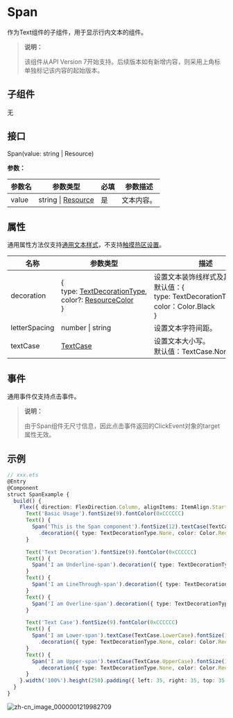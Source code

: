# Span

作为Text组件的子组件，用于显示行内文本的组件。

>  **说明：**
>
>  该组件从API Version 7开始支持。后续版本如有新增内容，则采用上角标单独标记该内容的起始版本。


## 子组件

无


## 接口

Span(value: string | Resource)

**参数：**

| 参数名 | 参数类型 | 必填 | 参数描述 |
| -------- | -------- | -------- | -------- |
| value | string \| [Resource](ts-types.md#resource) | 是 | 文本内容。 |


## 属性

通用属性方法仅支持[通用文本样式](ts-universal-attributes-text-style.md)，不支持[触摸热区设置](ts-universal-attributes-touch-target.md)。

| 名称 | 参数类型 | 描述 |
| -------- | -------- | -------- |
| decoration | {<br/>type:&nbsp;[TextDecorationType](ts-appendix-enums.md#textdecorationtype),<br/>color?:&nbsp;[ResourceColor](ts-types.md#resourcecolor)<br/>} | 设置文本装饰线样式及其颜色。<br/>默认值：{<br/>type:&nbsp;TextDecorationType.None<br/>color：Color.Black<br/>} |
| letterSpacing       | number \| string  | 设置文本字符间距。                                 |
| textCase | [TextCase](ts-appendix-enums.md#textcase) | 设置文本大小写。<br/>默认值：TextCase.Normal |


## 事件

通用事件仅支持点击事件。

>  **说明：**
>
>  由于Span组件无尺寸信息，因此点击事件返回的ClickEvent对象的target属性无效。


## 示例

```ts
// xxx.ets
@Entry
@Component
struct SpanExample {
  build() {
    Flex({ direction: FlexDirection.Column, alignItems: ItemAlign.Start, justifyContent: FlexAlign.SpaceBetween }) {
      Text('Basic Usage').fontSize(9).fontColor(0xCCCCCC)
      Text() {
        Span('This is the Span component').fontSize(12).textCase(TextCase.Normal)
          .decoration({ type: TextDecorationType.None, color: Color.Red })
      }

      Text('Text Decoration').fontSize(9).fontColor(0xCCCCCC)
      Text() {
        Span('I am Underline-span').decoration({ type: TextDecorationType.Underline, color: Color.Red }).fontSize(12)
      }
      Text() {
        Span('I am LineThrough-span').decoration({ type: TextDecorationType.LineThrough, color: Color.Red }).fontSize(12)
      }
      Text() {
        Span('I am Overline-span').decoration({ type: TextDecorationType.Overline, color: Color.Red }).fontSize(12)
      }

      Text('Text Case').fontSize(9).fontColor(0xCCCCCC)
      Text() {
        Span('I am Lower-span').textCase(TextCase.LowerCase).fontSize(12)
          .decoration({ type: TextDecorationType.None, color: Color.Red })
      }
      Text() {
        Span('I am Upper-span').textCase(TextCase.UpperCase).fontSize(12)
          .decoration({ type: TextDecorationType.None, color: Color.Red })
      }
    }.width('100%').height(250).padding({ left: 35, right: 35, top: 35 })
  }
}
```

![zh-cn_image_0000001219982709](figures/zh-cn_image_0000001219982709.gif)
